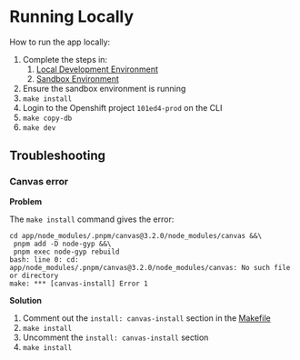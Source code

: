 # Running Locally

How to run the app locally:

1. Complete the steps in:
    1. [Local Development Environment](./local-development-environment.md)
    1. [Sandbox Environment](./sandbox.md)
1. Ensure the sandbox environment is running
1. `make install`
1. Login to the Openshift project `101ed4-prod` on the CLI
1. `make copy-db`
1. `make dev`

## Troubleshooting

### Canvas error

**Problem**

The `make install` command gives the error:

```
cd app/node_modules/.pnpm/canvas@3.2.0/node_modules/canvas &&\
 pnpm add -D node-gyp &&\
 pnpm exec node-gyp rebuild
bash: line 0: cd: app/node_modules/.pnpm/canvas@3.2.0/node_modules/canvas: No such file or directory
make: *** [canvas-install] Error 1
```

**Solution**

1. Comment out the `install: canvas-install` section in the [Makefile](https://github.com/bcgov/platform-services-registry/blob/main/Makefile)
1. `make install`
1. Uncomment the `install: canvas-install` section
1. `make install`
